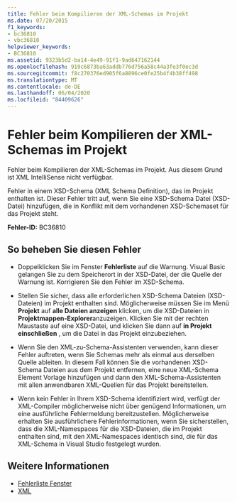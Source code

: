 ```yaml
---
title: Fehler beim Kompilieren der XML-Schemas im Projekt
ms.date: 07/20/2015
f1_keywords:
- bc36810
- vbc36810
helpviewer_keywords:
- BC36810
ms.assetid: 9323b5d2-ba14-4e49-91f1-9ad647162144
ms.openlocfilehash: 919c6873ba63addb776d756a58c44a3fe3f0ec3d
ms.sourcegitcommit: f8c270376ed905f6a8896ce0fe25b4f4b38ff498
ms.translationtype: MT
ms.contentlocale: de-DE
ms.lasthandoff: 06/04/2020
ms.locfileid: "84409626"
---
```

# <a name="errors-occurred-while-compiling-the-xml-schemas-in-the-project"></a>Fehler beim Kompilieren der XML-Schemas im Projekt
Fehler beim Kompilieren der XML-Schemas im Projekt. Aus diesem Grund ist XML IntelliSense nicht verfügbar.  
  
 Fehler in einem XSD-Schema (XML Schema Definition), das im Projekt enthalten ist. Dieser Fehler tritt auf, wenn Sie eine XSD-Schema Datei (XSD-Datei) hinzufügen, die in Konflikt mit dem vorhandenen XSD-Schemaset für das Projekt steht.  
  
 **Fehler-ID:** BC36810  
  
## <a name="to-correct-this-error"></a>So beheben Sie diesen Fehler  
  
- Doppelklicken Sie im Fenster **Fehlerliste** auf die Warnung. Visual Basic gelangen Sie zu dem Speicherort in der XSD-Datei, der die Quelle der Warnung ist. Korrigieren Sie den Fehler im XSD-Schema.  
  
- Stellen Sie sicher, dass alle erforderlichen XSD-Schema Dateien (XSD-Dateien) im Projekt enthalten sind. Möglicherweise müssen Sie im Menü **Projekt** auf **alle Dateien anzeigen** klicken, um die XSD-Dateien in **Projektmappen-Explorer**anzuzeigen. Klicken Sie mit der rechten Maustaste auf eine XSD-Datei, und klicken Sie dann auf **in Projekt einschließen** , um die Datei in das Projekt einzubeziehen.  
  
- Wenn Sie den XML-zu-Schema-Assistenten verwenden, kann dieser Fehler auftreten, wenn Sie Schemas mehr als einmal aus derselben Quelle ableiten. In diesem Fall können Sie die vorhandenen XSD-Schema Dateien aus dem Projekt entfernen, eine neue XML-Schema Element Vorlage hinzufügen und dann den XML-Schema-Assistenten mit allen anwendbaren XML-Quellen für das Projekt bereitstellen.  
  
- Wenn kein Fehler in Ihrem XSD-Schema identifiziert wird, verfügt der XML-Compiler möglicherweise nicht über genügend Informationen, um eine ausführliche Fehlermeldung bereitzustellen. Möglicherweise erhalten Sie ausführlichere Fehlerinformationen, wenn Sie sicherstellen, dass die XML-Namespaces für die XSD-Dateien, die im Projekt enthalten sind, mit den XML-Namespaces identisch sind, die für das XML-Schema in Visual Studio festgelegt wurden.  
  
## <a name="see-also"></a>Weitere Informationen

- [Fehlerliste Fenster](/visualstudio/ide/reference/error-list-window)
- [XML](../../programming-guide/language-features/xml/index.md)
